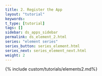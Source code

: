 ```yaml
---
title: 2. Register the App
layout: "tutorial"
keywords:
t_type: [tutorial]
tags: []
sidebar: ds_apps_sidebar
permalink: ds_element_2.html
series: "element series"
series_button: series_element.html
series_next: series_element_next.html
weight: 2
---
```

{% include custom/tutorials/elements2.md%}
